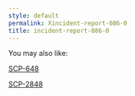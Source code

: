 ```yaml
---
style: default
permalink: Xincident-report-086-0
title: incident-report-086-0
---
```

You may also like:

[SCP-648](http://scp-wiki.net/scp-648)

[SCP-2848](http://scp-wiki.net/scp-2848)

